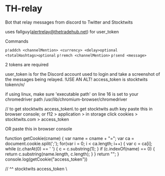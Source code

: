 # TH-relay
Bot that relay messages from discord to Twitter and Stocktwits

uses fallguy(alertrelay@thetradehub.net) for user_token

Commands

`p!addch <channelMention> <currency> <delay>optional <totalHashtags>optional`
`p!remch <channelMention>`
`p!send <message>`


2 tokens are required

user_token is for the Discord account used to login and take a screenshot of the messages being relayed. !USE AN ALT!
access_token is stocktwits tokenn/n/

if using linux, make sure 'executable path' on line 16 is set to your chromedriver path
/usr/lib/chromium-browser/chromedriver

// to get stocktwits access_token\\
to get stocktwits auth key paste this in browser console;
or f12 > application > in storage click cookies > stocktwits.com > access_token

OR paste this in browser console

function getCookie(cname) {
  var name = cname + "=";
  var ca = document.cookie.split(';');
  for(var i = 0; i < ca.length; i++) {
    var c = ca[i];
    while (c.charAt(0) == ' ') {
      c = c.substring(1);
    }
    if (c.indexOf(name) == 0) {
      return c.substring(name.length, c.length);
    }
  }
  return "";
}
console.log(getCookie("access_token"))

// ^^ stocktwits access_token \\
